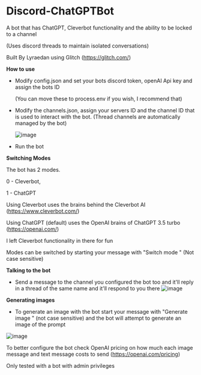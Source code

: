 # Discord-ChatGPTBot
A bot that has ChatGPT, Cleverbot functionality and the ability to be locked to a channel

(Uses discord threads to maintain isolated conversations)

Built By Lyraedan using Glitch (https://glitch.com/)

<b>How to use</b>
- Modify config.json and set your bots discord token, openAI Api key and assign the bots ID

  (You can move these to process.env if you wish, I recommend that)

- Modify the channels.json, assign your servers ID and the channel ID that is used to interact with the bot.
  (Thread channels are automatically managed by the bot)
  
  ![image](https://github.com/Lyraedan/Discord-ChatGPTBot/assets/61066562/b22d746d-4b15-4391-a431-5b52addfa63e)

 
 - Run the bot
 
 <b>Switching Modes</b>
 
 The bot has 2 modes.
 
 0 - Cleverbot,
 
 1 - ChatGPT
 
 Using Cleverbot uses the brains behind the Cleverbot AI (https://www.cleverbot.com/)
 
 Using ChatGPT (default) uses the OpenAI brains of ChatGPT 3.5 turbo (https://openai.com/)
 
 I left Cleverbot functionality in there for fun
 
 Modes can be switched by starting your message with "Switch mode <modeID>" (Not case sensitive)

 <b>Talking to the bot</b>
 - Send a message to the channel you configured the bot too and it'll reply in a thread of the same name and it'll respond to you there
![image](https://github.com/Lyraedan/Discord-ChatGPTBot/assets/61066562/78420ee3-86e3-4807-a084-6626e6791124)

<b>Generating images</b>
- To generate an image with the bot start your message with "Generate image <prompt>" (not case sensitive) and the bot will attempt to generate an image of the prompt
 
![image](https://github.com/Lyraedan/Discord-ChatGPTBot/assets/61066562/b408fd67-7bf5-496e-86ae-62b2c83c2b7f)

 To better configure the bot check OpenAI pricing on how much each image message and text message costs to send (https://openai.com/pricing)
  
 Only tested with a bot with admin privileges

